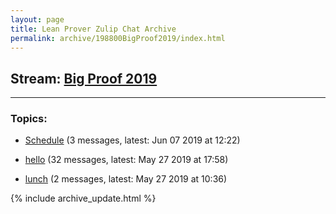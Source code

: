 ```yaml
---
layout: page
title: Lean Prover Zulip Chat Archive
permalink: archive/198800BigProof2019/index.html
---
```


## Stream: [Big Proof 2019](https://leanprover-community.github.io/archive/198800BigProof2019/index.html)

---

### Topics:

* [Schedule](40046Schedule.html) (3 messages, latest: Jun 07 2019 at 12:22)

* [hello](47413hello.html) (32 messages, latest: May 27 2019 at 17:58)

* [lunch](07259lunch.html) (2 messages, latest: May 27 2019 at 10:36)


{% include archive_update.html %}